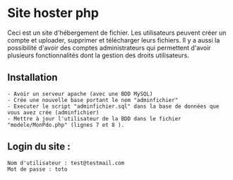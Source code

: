# Site hoster php
Ceci est un site d'hébergement de fichier. Les utilisateurs peuvent créer un compte et uploader, supprimer et télécharger leurs fichiers.
Il y a aussi la possibilité d'avoir des comptes administrateurs qui permettent d'avoir plusieurs fonctionnalités dont la gestion des droits utilisateurs.
## Installation
	- Avoir un serveur apache (avec une BDD MySQL)
	- Crée une nouvelle base portant le nom "adminfichier"
	- Executer le script "adminfichier.sql" dans la base de données que vous avez crée (adminfichier)
	- Mettre à jour l'utilisateur de la BDD dans le fichier "modele/MonPdo.php" (lignes 7 et 8 ). 

## Login du site :
	Nom d'utilisateur : test@testmail.com
	Mot de passe : toto
